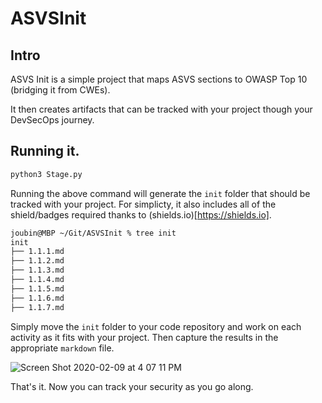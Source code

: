 # ASVSInit
## Intro
ASVS Init is a simple project that maps ASVS sections to OWASP Top 10 (bridging it from CWEs).

It then creates artifacts that can be tracked with your project though your DevSecOps journey.

## Running it.

```bash
python3 Stage.py

```

Running the above command will generate the `init` folder that should be tracked with your project. For simplicty, it also includes all of the shield/badges required thanks to (shields.io)[https://shields.io].

```bash
joubin@MBP ~/Git/ASVSInit % tree init
init
├── 1.1.1.md
├── 1.1.2.md
├── 1.1.3.md
├── 1.1.4.md
├── 1.1.5.md
├── 1.1.6.md
├── 1.1.7.md


```

Simply move the `init` folder to your code repository and work on each activity as it fits with your project. Then capture the results in the appropriate `markdown` file.

![Screen Shot 2020-02-09 at 4 07 11 PM](https://user-images.githubusercontent.com/1058767/74113071-a7a37700-4b56-11ea-8086-9dc88f9344bf.png)



That's it. Now you can track your security as you go along.
